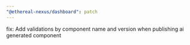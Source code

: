 ```yaml
---
"@ethereal-nexus/dashboard": patch
---
```


fix: Add validations by component name and version when publishing ai generated component
